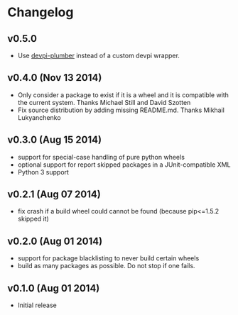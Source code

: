 Changelog
=========

v0.5.0
------

- Use [devpi-plumber](https://github.com/blue-yonder/devpi-plumber) instead of
  a custom devpi wrapper.

v0.4.0 (Nov 13 2014)
--------------------

- Only consider a package to exist if it is a wheel and it is compatible with
  the current system. Thanks Michael Still and David Szotten
- Fix source distribution by adding missing README.md.
  Thanks Mikhail Lukyanchenko


v0.3.0 (Aug 15 2014)
--------------------

- support for special-case handling of pure python wheels 
- optional support for report skipped packages in a JUnit-compatible XML
- Python 3 support


v0.2.1 (Aug 07 2014)
--------------------

- fix crash if a build wheel could cannot be found
  (because pip<=1.5.2 skipped it)


v0.2.0 (Aug 01 2014)
--------------------

- support for package blacklisting to never build certain wheels
- build as many packages as possible. Do not stop if one fails.


v0.1.0 (Aug 01 2014)
--------------------

- Initial release

